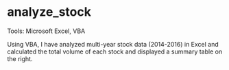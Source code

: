# analyze_stock

Tools: Microsoft Excel, VBA

Using VBA, I have analyzed multi-year stock data (2014-2016) in Excel and calculated the total volume of each stock and displayed a summary table on the right. 

